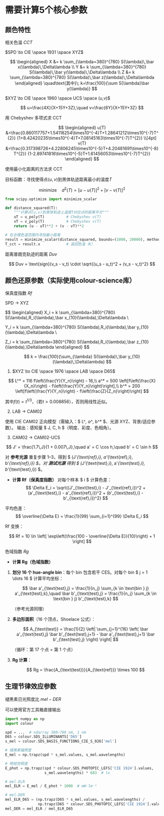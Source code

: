 # 需要计算5个核心参数

## 颜色特性

相关色温 $CCT$

$SPD \to CIE \space 1931 \space XYZ$

$$
\begin{aligned}
X &= k \sum_{\lambda=380}^{780} S(\lambda)\,\bar x(\lambda)\,\Delta\lambda \\
Y &= k \sum_{\lambda=380}^{780} S(\lambda)\,\bar y(\lambda)\,\Delta\lambda \\
Z &= k \sum_{\lambda=380}^{780} S(\lambda)\,\bar z(\lambda)\,\Delta\lambda
\end{aligned}
\quad\text{其中}\; k=\frac{100}{\sum S(\lambda)\bar y(\lambda)}
$$

$XYZ \to CIE \space 1960 \space UCS \space (u,v)$

$$
u=\frac{4X}{X+15Y+3Z},\quad v=\frac{6Y}{X+15Y+3Z}
$$

用 Chebyshev 多项式求 CCT

$$
\begin{aligned}
u(T) &=\frac{0.860117757+1.54118254\times10^{-4}T+1.28641212\times10^{-7}T^{2}}
            {1+8.42420235\times10^{-4}T+7.08145163\times10^{-7}T^{2}} \\[4pt]
v(T) &=\frac{0.317398726+4.22806245\times10^{-5}T+4.20481691\times10^{-8}T^{2}}
            {1-2.89741816\times10^{-5}T+1.61456053\times10^{-7}T^{2}}
\end{aligned}
$$

使用最小化距离的方法求 CCT

目标函数：寻找使得点$(u,v)$到黑体轨迹距离最小的温度$T$

$$
\text{minimize} \quad d^2(T) = [u - u(T)]^2 + [v - v(T)]^2
$$

```python
from scipy.optimize import minimize_scalar

def distance_squared(T):
    """计算点(u,v)到黑体轨迹上温度T对应点的距离平方"""
    uT = u_poly(T)          # Chebyshev u(T)
    vT = v_poly(T)          # Chebyshev v(T)
    return (u - uT)**2 + (v - vT)**2

# 在合理色温范围内寻找最小距离
result = minimize_scalar(distance_squared, bounds=(1000, 20000), method='bounded')
T_cct = result.x            # 返回色温（K）
```

距离普朗克轨迹的距离 $Duv$

$$
Duv = \text{sign}(v_s - v_t) \cdot \sqrt{(u_s - u_t)^2 + (v_s - v_t)^2}
$$

## 颜色还原参数（实际使用colour-science库）

保真度指数 $Rf$

SPD → XYZ

$$
\begin{aligned}
X_i = k \sum_{\lambda=380}^{780} S(\lambda)\,R_i(\lambda)\,\bar x_{10}(\lambda)\,\Delta\lambda
\\ 

Y_i = k \sum_{\lambda=380}^{780} S(\lambda)\,R_i(\lambda)\,\bar y_{10}(\lambda)\,\Delta\lambda
\\

Z_i = k \sum_{\lambda=380}^{780} S(\lambda)\,R_i(\lambda)\,\bar z_{10}(\lambda)\,\Delta\lambda
\end{aligned}
$$

$$
k = \frac{100}{\sum_{\lambda} S(\lambda)\,\bar y_{10}(\lambda)\,\Delta\lambda}
$$

1. $XYZ \to CIE \space 1976 \space LAB \space D65$

$$
L^* = 116 f\left(\frac{Y}{Y_n}\right) - 16,\\
   a^* = 500 \left[f\left(\frac{X}{X_n}\right) - f\left(\frac{Y}{Y_n}\right)\right],\\
   b^* = 200 \left[f\left(\frac{Y}{Y_n}\right) - f\left(\frac{Z}{Z_n}\right)\right]
$$

其中$f(t)=t^{1/3}$，（若$t > 0.008856$），否则用线性近似。

2. LAB → CAM02

使用 CIE CAM02 正向模型（需输入：$ L^*, a^*, b^* $、光源 XYZ、背景/适应参数）。   输出：感知量 $ J, C, h $（明度、彩度、色相角）。

3. CAM02 → CAM02-UCS

$$
J' = \frac{1.7\,J}{1 + 0.007\,J},\quad
   a' = C \cos h,\quad
   b' = C \sin h
$$

对 **参考光源** 重复步骤 1–3，得到 $ (J'_{\text{ref},i}, a'_{\text{ref},i}, b'_{\text{ref},i}) $。对 **测试光源** 得到 $ (J'_{\text{test},i}, a'_{\text{test},i}, b'_{\text{test},i}) $。

- **计算 Rf（保真度指数）**
  对每个样本 $ i $ 计算色差：
  $$
  \Delta E_i = \sqrt{(J'_{\text{test},i} - J'_{\text{ref},i})^2 + (a'_{\text{test},i} - a'_{\text{ref},i})^2 + (b'_{\text{test},i} - b'_{\text{ref},i})^2}
  $$

平均色差：
$$
\overline{\Delta E} = \frac{1}{99} \sum_{i=1}^{99} \Delta E_i
$$

Rf 变换：

$$
Rf = 10 \ln \left[ \exp\left(\frac{100 - \overline{\Delta E}}{10}\right) + 1 \right]
$$

色域指数 $Rg$

- **计算 Rg（色域指数）**

1. **划分 16 个 hue-angle bin**：每个 bin 包含若干 CES。对每个 bin $ j = 1 \dots 16 $ 计算平均坐标：

   $$
   \bar a'_{\text{test},j} = \frac{1}{n_j} \sum_{k \in \text{bin } j} a'_{\text{test},k},\quad
   \bar b'_{\text{test},j} = \frac{1}{n_j} \sum_{k \in \text{bin } j} b'_{\text{test},k}
   $$

   （参考光源同理）
2. **多边形面积**（16 个顶点，Shoelace 公式）：

   $$
   A_{\text{test}} = \frac{1}{2} \left| \sum_{j=1}^{16} \left( \bar a'_{\text{test},j} \bar b'_{\text{test},j+1} - \bar a'_{\text{test},j+1} \bar b'_{\text{test},j} \right) \right|
   $$

   （循环：第 17 个点 = 第 1 个点）
3. **Rg 计算**：

   $$
   Rg = \frac{A_{\text{test}}}{A_{\text{ref}}} \times 100
   $$

## 生理节律效应参数

褪黑素日光照度比 $mel-DER$

可以使用官方工具箱直接输出
```python
import numpy as np
import colour

spd = ...  # ndarray 380–780 nm, 1 nm
D65 = colour.SDS_ILLUMINANTS['D65']
s_mel = colour.SDS_BASIS_FUNCTIONS_CIE_S_026['mel']

# 褪黑素辐照度
E_mel = np.trapz(spd * s_mel.values, s_mel.wavelengths)

# 明视觉照度
E_phot = np.trapz(spd * colour.SDS_PHOTOPIC_LEFS['CIE 1924'].values,
                  s_mel.wavelengths) * 683  # lx

# mel-ELR
mel_ELR = E_mel / E_phot * 1000  # mW·lm⁻¹

# mel-DER
mel_ELR_D65 = (np.trapz(D65 * s_mel.values, s_mel.wavelengths) /
               np.trapz(D65 * colour.SDS_PHOTOPIC_LEFS['CIE 1924'].values, s_mel.wavelengths)) * 1000
mel_DER = mel_ELR / mel_ELR_D65
```